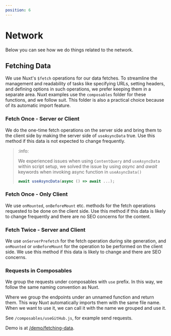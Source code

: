```yaml
---
position: 6
---
```


# Network

Below you can see how we do things related to the network.

## Fetching Data

We use Nuxt's `$fetch` operations for our data fetches. To streamline the
management and readability of tasks like specifying URLs, setting headers, and
defining options in such operations, we prefer keeping them in a separate area.
Nuxt examples use the `composables` folder for these functions, and we follow
suit. This folder is also a practical choice because of its automatic import
feature.

### Fetch Once - Server or Client

We do the one-time fetch operations on the server side and bring them to the
client side by making the server side of `useAsyncData` true. Use this method if
this data is not expected to change frequently.

> :info:
>
> We experienced issues when using `ContentQuery` and `useAsyncData` within 
> script setup, we solved the issue by using _async_ and _await_ keywords when 
>invoking async function in `useAsyncData()` 
>
> ```javascript
> await useAsyncData(async () => await ...);
> ```

### Fetch Once - Only Client

We use `onMounted`, `onBeforeMount` etc. methods for the fetch operations
requested to be done on the client side. Use this method if this data is likely
to change frequently and there are no SEO concerns for the content.

### Fetch Twice - Server and Client

We use `onServerPrefetch` for the fetch operation during site generation, and
`onMounted` or `onBeforeMount` for the operation to be performed on the client
side. We use this method if this data is likely to change and there are SEO
concerns.

### Requests in Composables

We group the requests under composables with `use` prefix. In this way, we
follow the same naming convention as Nuxt.

Where we group the endpoints under an unnamed function and return them. This way
Nuxt automatically imports them with the same file name. When we want to use it,
we can call it with the name we grouped and use it.

See `/composables/useGitHub.js`, for example send requests.

Demo is at [/demo/fetching-data](/demo/fetching-data/).
